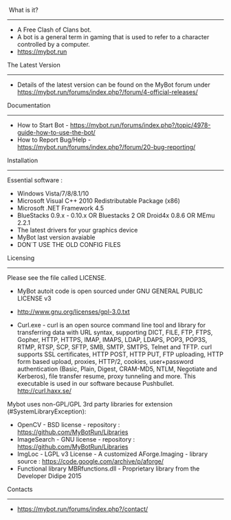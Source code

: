 <article class="markdown-body entry-content" itemprop="text"><p>﻿ What is it?</p>

<hr>

<ul>
<li>A Free Clash of Clans bot. </li>
<li>A bot is a general term in gaming that is used to refer to a character controlled by a computer.</li>
<li><a href="https://mybot.run">https://mybot.run</a></li>
</ul>

<p>The Latest Version</p>

<hr>

<ul>
<li>Details of the latest version can be found on the MyBot forum under <a href="https://mybot.run/forums/index.php?/forum/4-official-releases/">https://mybot.run/forums/index.php?/forum/4-official-releases/</a></li>
</ul>

<p>Documentation</p>

<hr>

<ul>
<li>How to Start Bot - <a href="https://mybot.run/forums/index.php?/topic/4978-guide-how-to-use-the-bot/">https://mybot.run/forums/index.php?/topic/4978-guide-how-to-use-the-bot/</a></li>
<li>How to Report Bug/Help - <a href="https://mybot.run/forums/index.php?/forum/20-bug-reporting/">https://mybot.run/forums/index.php?/forum/20-bug-reporting/</a></li>
</ul>

<p>Installation</p>

<hr>

<p>Essential software :</p>

<ul>
<li>Windows Vista/7/8/8.1/10</li>
<li>Microsoft Visual C++ 2010 Redistributable Package (x86)</li>
<li>Microsoft .NET Framework 4.5</li>
<li>BlueStacks 0.9.x - 0.10.x OR Bluestacks 2 OR Droid4x 0.8.6 OR MEmu 2.2.1</li>
<li>The latest drivers for your graphics device</li>
<li>MyBot last version avaiable</li>
<li>DON´T USE THE OLD CONFIG FILES</li>
</ul>

<p>Licensing</p>

<hr>

<p>Please see the file called LICENSE.</p>

<ul>
<li>MyBot autoit code is open sourced under GNU GENERAL PUBLIC LICENSE v3</li>
<li><p><a href="http://www.gnu.org/licenses/gpl-3.0.txt">http://www.gnu.org/licenses/gpl-3.0.txt</a></p></li>
<li><p>Curl.exe - curl is an open source command line tool and library for transferring data with URL syntax, supporting DICT, FILE, FTP, FTPS, Gopher, HTTP, HTTPS, IMAP, IMAPS, LDAP, LDAPS, POP3, POP3S, RTMP, RTSP, SCP, SFTP, SMB, SMTP, SMTPS, Telnet and TFTP. curl supports SSL certificates, HTTP POST, HTTP PUT, FTP uploading, HTTP form based upload, proxies, HTTP/2, cookies, user+password authentication (Basic, Plain, Digest, CRAM-MD5, NTLM, Negotiate and Kerberos), file transfer resume, proxy tunneling and more. This executable is used in our software because Pushbullet.
<a href="http://curl.haxx.se/">http://curl.haxx.se/</a></p></li>
</ul>

<p>Mybot uses non-GPL/GPL 3rd party libraries for extension (#SystemLibraryException): </p>

<ul>
<li>OpenCV - BSD license - repository : <a href="https://github.com/MyBotRun/Libraries">https://github.com/MyBotRun/Libraries</a></li>
<li>ImageSearch - GNU license - repository : <a href="https://github.com/MyBotRun/Libraries">https://github.com/MyBotRun/Libraries</a></li>
<li>ImgLoc - LGPL v3 License - A customized AForge.Imaging - library source : <a href="https://code.google.com/archive/p/aforge/">https://code.google.com/archive/p/aforge/</a></li>
<li>Functional library MBRfunctions.dll - Proprietary library from the Developer Didipe 2015</li>
</ul>

<p>Contacts</p>

<hr>

<ul>
<li><a href="https://mybot.run/forums/index.php?/contact/">https://mybot.run/forums/index.php?/contact/</a></li>
</ul>
</article>
  </div>
